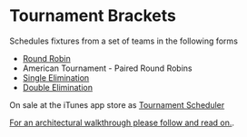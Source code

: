 # Tournament Brackets 

Schedules fixtures from a set of teams in the following forms
- [Round Robin](https://en.wikipedia.org/wiki/Round-robin_tournament)
- American Tournament - Paired Round Robins
- [Single Elimination](https://en.wikipedia.org/wiki/Single-elimination_tournament)
- [Double Elimination](https://en.wikipedia.org/wiki/Double-elimination_tournament)

On sale at the iTunes app store as [Tournament Scheduler](https://itunes.apple.com/gb/app/tournament-scheduler/id1091203816?mt=8)

[For an architectural walkthrough please follow and read on.](https://www.linkedin.com/pulse/my-latest-rxswift-app-tournament-scheduler-edgardo-agno?trk=pulse_spock-articles).
